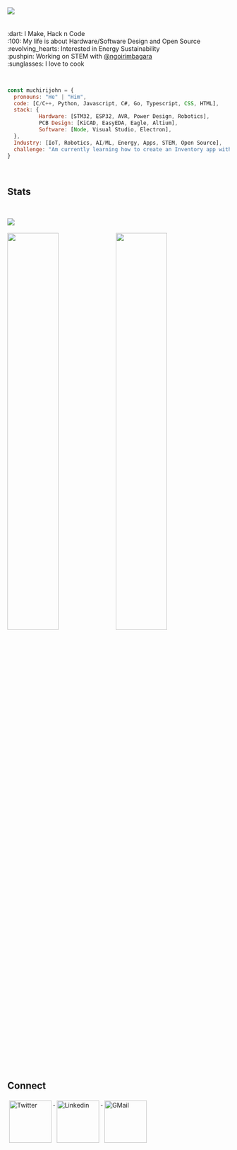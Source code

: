 <h2 align="left">
  <img src="https://readme-typing-svg.herokuapp.com/?lines=Hey,+There!+👋;Here's+muchiri+john..;Nice+to+meet+you!&center=false&size=30">
</h2>
<p align="left">
  <br>:dart: I Make, Hack n Code
  <br>:100: My life is about Hardware/Software Design and Open Source
  <br>:revolving_hearts: Interested in Energy Sustainability
  <br>:pushpin: Working on STEM with <a href="https://github.com/ngoirimbagara">@ngoirimbagara</a>
  <br>:sunglasses: I love to cook
</p>
<br>
<p>
  
  ```javascript
  const muchirijohn = {
    pronouns: "He" | "Him",
    code: [C/C++, Python, Javascript, C#, Go, Typescript, CSS, HTML],
    stack: { 
            Hardware: [STM32, ESP32, AVR, Power Design, Robotics],
            PCB Design: [KiCAD, EasyEDA, Eagle, Altium],
            Software: [Node, Visual Studio, Electron],
    },
    Industry: [IoT, Robotics, AI/ML, Energy, Apps, STEM, Open Source],
    challenge: "Am currently learning how to create an Inventory app with Electron"
  }
  ```
  <br>
</p>
<h2>Stats</h2>
<br>
<p align="left">
    <img src="https://activity-graph.herokuapp.com/graph?username=muchirijohn&theme=dracula&bg_color=00000000&color=878787&line=4c8ed9&point=00000000&area=true&hide_border=true" />     <br><br>
  <img width="48%" src="https://github-readme-stats.vercel.app/api?username=muchirijohn&custom_title=In+Data+We+Trust&show_icons=true&hide_border=true&count_private=true&bg_color=00000000&title_color=58a6fe&text_color=878787&icon_color=58a6fe&cache_seconds=1800" />
<img width="48%" src="https://github-readme-streak-stats.herokuapp.com/?user=muchirijohn&background=00000000&hide_border=true&stroke=878787&ring=4c8ed9&fire=4c8ed9&currStreakNum=878787&sideNums=878787&currStreakLabel=878787&sideLabels=878787&dates=878787" /><br></br>
</p>

<h2>Connect</h2>
<p align="left">
  <a href="https://twitter.com/muchiri15john">
  <img width="96px" src="https://raw.githubusercontent.com/klaasnicolaas/ColoredBadges/master/svg/social/twitter.svg" alt="Twitter" style="vertical-align:top; margin:4px" />
  </a>
  <a href="https://linkedin.com/in/muchirijohn">
  <img width="96px" src="https://raw.githubusercontent.com/klaasnicolaas/ColoredBadges/master/svg/social/linkedin.svg" alt="Linkedin" style="vertical-align:top; margin:4px" />
  </a><!--
  <a href="https://instagram.com/muchirijohn">
  <img src="https://raw.githubusercontent.com/klaasnicolaas/ColoredBadges/prod/svg/social/instagram.svg" alt="Instagram" style="vertical-align:top; margin:4px">
  </a>-->
  <a href="mailto:muchiri.mwihaki@gmail.com">
  <img width="96px" src="https://raw.githubusercontent.com/klaasnicolaas/ColoredBadges/prod/svg/social/gmail.svg" alt="GMail" style="vertical-align:top; margin:4px" />
  </a>
</p>

